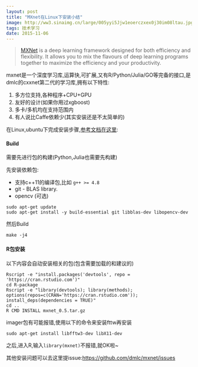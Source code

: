 ```yaml
---
layout: post
title: "MXnet在Linux下安装小结"
image: http://ww3.sinaimg.cn/large/005yyi5Jjw1eoerczxex0j30im08ltau.jpg
tags: 技术学习
date: 2015-11-06
---
```



<blockquote>
<p><a href="http://mxnet.readthedocs.org/">MXNet</a> is a deep learning framework designed for both efficiency and flexibility. It allows you to mix the flavours of deep learning programs together to maximize the efficiency and your productivity.</p>
</blockquote>
<p>mxnet是一个深度学习库,运算快,可扩展,又有R/Python/Julia/GO等完备的接口,是dmlc的cxxnet第二代的学习库,拥有以下特性:</p>
<ol style="list-style-type: decimal">
<li>多方位支持,各种程序+CPU+GPU</li>
<li>友好的设计(如果你用过xgboost)</li>
<li>多卡/多机均在支持范围内</li>
<li>有人说比Caffe依赖少(其实安装还是不太简单的)</li>
</ol>
<p>在Linux,ubuntu下完成安装步骤,<a href="http://mxnet.readthedocs.org/en/latest/build.html">参考文档在这里</a>:</p>
<div id="build" class="section level4">
<h4>Build</h4>
<p>需要先进行包的构建(Python,Julia也需要先构建)</p>
<p>先安装依赖包: </p>
<ul >
<li>支持c++11的编译包,比如 <code>g++ &gt;= 4.8</code></li>
<li>git - BLAS library.</li>
<li>opencv (可选)</li>
</ul>
<pre><code>sudo apt-get update
sudo apt-get install -y build-essential git libblas-dev libopencv-dev</code></pre>
<p>然后Build</p>
<pre><code>make -j4</code></pre>
</div>
<div id="r" class="section level4">
<h4>R包安装</h4>
<p>以下内容会自动安装相关的包(包含需要加载的和建议的)</p>
<pre><code>Rscript -e &quot;install.packages('devtools', repo = 'https://cran.rstudio.com')&quot;
cd R-package
Rscript -e &quot;library(devtools); library(methods); options(repos=c(CRAN='https://cran.rstudio.com')); install_deps(dependencies = TRUE)&quot;
cd ..
R CMD INSTALL mxnet_0.5.tar.gz</code></pre>
<p>imager包有可能报错,使用以下的命令来安装fttw再安装</p>
<pre><code>sudo apt-get install libfftw3-dev libX11-dev</code></pre>
<p>之后,进入R,输入<code>library(mxnet)</code>不报错,就OK啦~</p>
<p>其他安装问题可以去这里提issue:<a href="https://github.com/dmlc/mxnet/issues" class="uri">https://github.com/dmlc/mxnet/issues</a></p>
</div>
